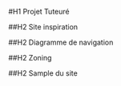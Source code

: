 #H1 Projet Tuteuré

##H2 Site inspiration

##H2 Diagramme de navigation

##H2 Zoning

##H2 Sample du site
